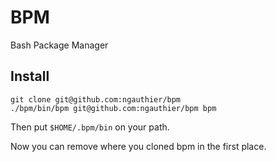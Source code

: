 # BPM

Bash Package Manager

## Install

    git clone git@github.com:ngauthier/bpm
    ./bpm/bin/bpm git@github.com:ngauthier/bpm bpm

Then put `$HOME/.bpm/bin` on your path.

Now you can remove where you cloned bpm in the first place.
